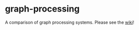 graph-processing
================

A comparison of graph processing systems. Please see the [wiki](../../wiki)!
